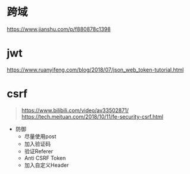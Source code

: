 # 跨域
https://www.jianshu.com/p/f880878c1398

# jwt

https://www.ruanyifeng.com/blog/2018/07/json_web_token-tutorial.html

# csrf
> https://www.bilibili.com/video/av33502871/
> https://tech.meituan.com/2018/10/11/fe-security-csrf.html


- 防御
  - 尽量使用post
  - 加入验证码
  - 验证Referer
  - Anti CSRF Token
  - 加入自定义Header